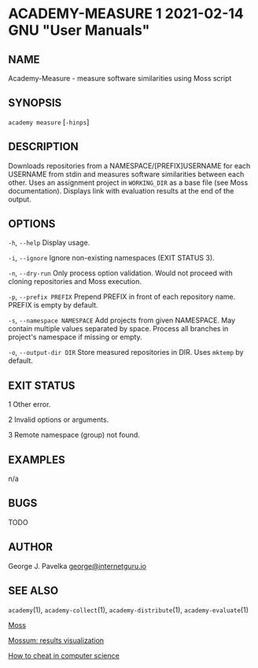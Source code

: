 # ACADEMY-MEASURE 1 2021-02-14 GNU "User Manuals"

## NAME

Academy-Measure - measure software similarities using Moss script

## SYNOPSIS

`academy measure` [`-hinps`]

## DESCRIPTION

Downloads repositories from a NAMESPACE/[PREFIX]USERNAME for each USERNAME from stdin and measures software similarities between each other. Uses an assignment project in `WORKING_DIR` as a base file (see Moss documentation). Displays link with evaluation results at the end of the output.

## OPTIONS

`-h`, `--help`
       Display usage.

`-i`, `--ignore`
       Ignore non-existing namespaces (EXIT STATUS 3).

`-n`, `--dry-run`
       Only process option validation. Would not proceed with cloning repositories and Moss execution.

`-p`, `--prefix PREFIX`
       Prepend PREFIX in front of each repository name. PREFIX is empty by default.

`-s`, `--namespace NAMESPACE`
       Add projects from given NAMESPACE. May contain multiple values separated by space. Process all branches in project's namespace if missing or empty.

`-o`, `--output-dir DIR`
       Store measured repositories in DIR. Uses `mktemp` by default.

## EXIT STATUS

1      Other error.

2      Invalid options or arguments.

3      Remote namespace (group) not found.

## EXAMPLES

n/a

## BUGS

TODO

## AUTHOR

George J. Pavelka <george@internetguru.io>

## SEE ALSO

`academy`(1), `academy-collect`(1), `academy-distribute`(1), `academy-evaluate`(1)

[Moss](https://theory.stanford.edu/~aiken/moss/)

[Mossum: results visualization](https://github.com/hjalti/mossum)

[How to cheat in computer science](https://github.com/genchang1234/How-to-cheat-in-computer-science-101)
